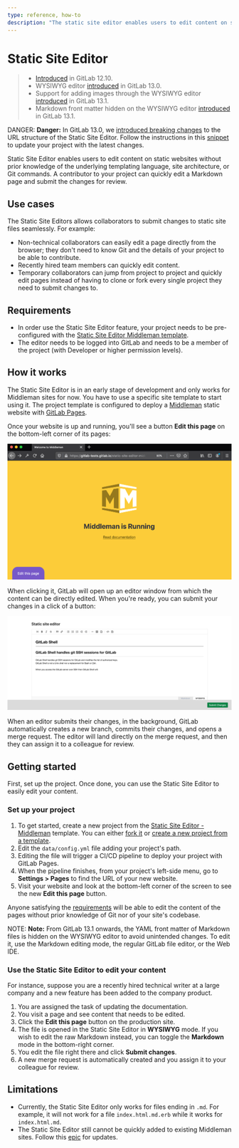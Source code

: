 ```yaml
---
type: reference, how-to
description: "The static site editor enables users to edit content on static websites without prior knowledge of the underlying templating language, site architecture or Git commands."
---
```


# Static Site Editor

> - [Introduced](https://gitlab.com/gitlab-org/gitlab/-/merge_requests/28758) in GitLab 12.10.
> - WYSIWYG editor [introduced](https://gitlab.com/gitlab-org/gitlab/-/issues/214559) in GitLab 13.0.
> - Support for adding images through the WYSIWYG editor [introduced](https://gitlab.com/gitlab-org/gitlab/-/issues/216640) in GitLab 13.1.
> - Markdown front matter hidden on the WYSIWYG editor [introduced](https://gitlab.com/gitlab-org/gitlab/-/issues/216834) in GitLab 13.1.

DANGER: **Danger:**
In GitLab 13.0, we [introduced breaking changes](https://gitlab.com/gitlab-org/gitlab/-/issues/213282)
to the URL structure of the Static Site Editor. Follow the instructions in this
[snippet](https://gitlab.com/gitlab-org/project-templates/static-site-editor-middleman/snippets/1976539)
to update your project with the latest changes.

Static Site Editor enables users to edit content on static websites without
prior knowledge of the underlying templating language, site architecture, or
Git commands. A contributor to your project can quickly edit a Markdown page
and submit the changes for review.

## Use cases

The Static Site Editors allows collaborators to submit changes to static site
files seamlessly. For example:

- Non-technical collaborators can easily edit a page directly from the browser; they don't need to know Git and the details of your project to be able to contribute.
- Recently hired team members can quickly edit content.
- Temporary collaborators can jump from project to project and quickly edit pages instead of having to clone or fork every single project they need to submit changes to.

## Requirements

- In order use the Static Site Editor feature, your project needs to be
pre-configured with the [Static Site Editor Middleman template](https://gitlab.com/gitlab-org/project-templates/static-site-editor-middleman).
- The editor needs to be logged into GitLab and needs to be a member of the
project (with Developer or higher permission levels).

## How it works

The Static Site Editor is in an early stage of development and only works for
Middleman sites for now. You have to use a specific site template to start
using it. The project template is configured to deploy a [Middleman](https://middlemanapp.com/)
static website with [GitLab Pages](../pages/index.md).

Once your website is up and running, you'll see a button **Edit this page** on
the bottom-left corner of its pages:

![Edit this page button](img/edit_this_page_button_v12_10.png)

When clicking it, GitLab will open up an editor window from which the content
can be directly edited. When you're ready, you can submit your changes in a
click of a button:

![Static Site Editor](img/wysiwyg_editor_v13_2.png)

When an editor submits their changes, in the background, GitLab automatically
creates a new branch, commits their changes, and opens a merge request. The
editor will land directly on the merge request, and then they can assign it to
a colleague for review.

## Getting started

First, set up the project. Once done, you can use the Static Site Editor to
easily edit your content.

### Set up your project

1. To get started, create a new project from the
[Static Site Editor - Middleman](https://gitlab.com/gitlab-org/project-templates/static-site-editor-middleman)
template. You can either [fork it](../repository/forking_workflow.md#creating-a-fork)
or [create a new project from a template](../../../gitlab-basics/create-project.md#built-in-templates).
1. Edit the `data/config.yml` file adding your project's path.
1. Editing the file will trigger a CI/CD pipeline to deploy your project with GitLab Pages.
1. When the pipeline finishes, from your project's left-side menu, go to **Settings > Pages** to find the URL of your new website.
1. Visit your website and look at the bottom-left corner of the screen to see the new **Edit this page** button.

Anyone satisfying the [requirements](#requirements) will be able to edit the
content of the pages without prior knowledge of Git nor of your site's
codebase.

NOTE: **Note:**
From GitLab 13.1 onwards, the YAML front matter of Markdown files is hidden on the
WYSIWYG editor to avoid unintended changes. To edit it, use the Markdown editing mode, the regular
GitLab file editor, or the Web IDE.

### Use the Static Site Editor to edit your content

For instance, suppose you are a recently hired technical writer at a large
company and a new feature has been added to the company product.

1. You are assigned the task of updating the documentation.
1. You visit a page and see content that needs to be edited.
1. Click the **Edit this page** button on the production site.
1. The file is opened in the Static Site Editor in **WYSIWYG** mode. If you wish to edit the raw Markdown
   instead, you can toggle the **Markdown** mode in the bottom-right corner.
1. You edit the file right there and click **Submit changes**.
1. A new merge request is automatically created and you assign it to your colleague for review.

## Limitations

- Currently, the Static Site Editor only works for files ending in `.md`. For example, it will not work for a file `index.html.md.erb` while it works for `index.html.md`.
- The Static Site Editor still cannot be quickly added to existing Middleman sites. Follow this [epic](https://gitlab.com/groups/gitlab-org/-/epics/2784) for updates.
